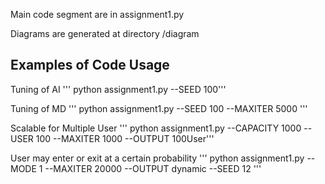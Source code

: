 Main code segment are in assignment1.py

Diagrams are generated at directory /diagram


## Examples of Code Usage
Tuning of AI
''' python assignment1.py --SEED 100'''

Tuning of MD
''' python assignment1.py --SEED 100 --MAXITER 5000 '''

Scalable for Multiple User
''' python assignment1.py --CAPACITY 1000 --USER 100 --MAXITER 1000 --OUTPUT 100User'''

User may enter or exit at a certain probability
''' python assignment1.py --MODE 1 --MAXITER 20000 --OUTPUT dynamic --SEED 12 '''